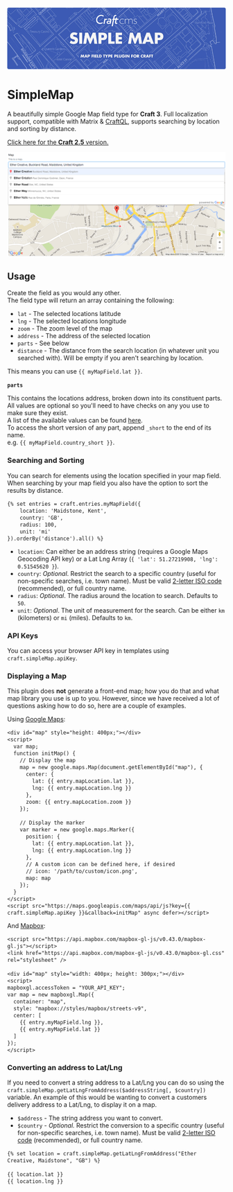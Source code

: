![SimpleMap](resources/imgs/banner.jpg)

# SimpleMap
A beautifully simple Google Map field type for **Craft 3**. Full localization support, compatible with Matrix & [CraftQL](https://github.com/markhuot/craftql), supports 
searching by location and sorting by distance.

[Click here for the **Craft 2.5** version.](https://github.com/ethercreative/simplemap/tree/v2)

![How it looks](resources/imgs/preview.png)

## Usage
Create the field as you would any other.  
The field type will return an array containing the following:

 - `lat` - The selected locations latitude
 - `lng` - The selected locations longitude
 - `zoom` - The zoom level of the map
 - `address` - The address of the selected location
 - `parts` - See below
 - `distance` - The distance from the search location (in whatever unit you searched with). Will be empty if you aren't searching by location.

This means you can use `{{ myMapField.lat }}`.

**`parts`**

This contains the locations address, broken down into its constituent parts. All values are optional so you'll need to have checks on any you use to make sure they exist.  
A list of the available values can be found [here](https://developers.google.com/maps/documentation/geocoding/intro#Types).  
To access the short version of any part, append `_short` to the end of its name.  
e.g. `{{ myMapField.country_short }}`.

### Searching and Sorting

You can search for elements using the location specified in your map field. When searching by your map field you also have the option to sort the results by distance.

```twig
{% set entries = craft.entries.myMapField({
    location: 'Maidstone, Kent',
    country: 'GB',
    radius: 100,
    unit: 'mi'
}).orderBy('distance').all() %}
```

- `location`: Can either be an address string (requires a Google Maps Geocoding API key) or a Lat Lng Array (`{ 'lat': 51.27219908, 'lng': 0.51545620 }`).
- `country`: *Optional*. Restrict the search to a specific country (useful for non-specific searches, i.e. town name). Must be valid [2-letter ISO code](https://en.wikipedia.org/wiki/ISO_3166-1#Current_codes) (recommended), or full country name.
- `radius`: *Optional*. The radius around the location to search. Defaults to `50`.
- `unit`: *Optional*. The unit of measurement for the search. Can be either `km` (kilometers) or `mi` (miles). Defaults to `km`.

### API Keys

You can access your browser API key in templates using `craft.simpleMap.apiKey`.

### Displaying a Map

This plugin does **not** generate a front-end map; how you do that and what map library you use is up to you. However, since we have received a lot of questions asking how to do so, here are a couple of examples.
  
Using [Google Maps](https://developers.google.com/maps/documentation/javascript/tutorial):

```twig
<div id="map" style="height: 400px;"></div>
<script>
  var map;
  function initMap() {
    // Display the map
    map = new google.maps.Map(document.getElementById("map"), {
      center: {
        lat: {{ entry.mapLocation.lat }},
        lng: {{ entry.mapLocation.lng }}
      },
      zoom: {{ entry.mapLocation.zoom }}
    });
    
    // Display the marker
    var marker = new google.maps.Marker({
      position: {
        lat: {{ entry.mapLocation.lat }},
        lng: {{ entry.mapLocation.lng }}
      },
      // A custom icon can be defined here, if desired
      // icon: '/path/to/custom/icon.png',
      map: map
    });
  }
</script>
<script src="https://maps.googleapis.com/maps/api/js?key={{ craft.simpleMap.apiKey }}&callback=initMap" async defer></script>
```

And [Mapbox](https://www.mapbox.com/mapbox-gl-js/api/):

```twig
<script src="https://api.mapbox.com/mapbox-gl-js/v0.43.0/mapbox-gl.js"></script>
<link href="https://api.mapbox.com/mapbox-gl-js/v0.43.0/mapbox-gl.css" rel="stylesheet" />

<div id="map" style="width: 400px; height: 300px;"></div>
<script>
mapboxgl.accessToken = "YOUR_API_KEY";
var map = new mapboxgl.Map({
  container: "map",
  style: "mapbox://styles/mapbox/streets-v9",
  center: [
    {{ entry.myMapField.lng }},
    {{ entry.myMapField.lat }}
  ]
});
</script>
```

### Converting an address to Lat/Lng
If you need to convert a string address to a Lat/Lng you can do so using the 
`craft.simpleMap.getLatLngFromAddress($addressString[, $country])` variable.
An example of this would be wanting to convert a customers delivery address to a 
Lat/Lng, to display it on a map.

- `$address` - The string address you want to convert.
- `$country` - *Optional.* Restrict the conversion to a specific country (useful for non-specific searches, i.e. town name). Must be valid [2-letter ISO code](https://en.wikipedia.org/wiki/ISO_3166-1#Current_codes) (recommended), or full country name. 

```twig
{% set location = craft.simpleMap.getLatLngFromAddress("Ether Creative, Maidstone", "GB") %}

{{ location.lat }}
{{ location.lng }}
```
